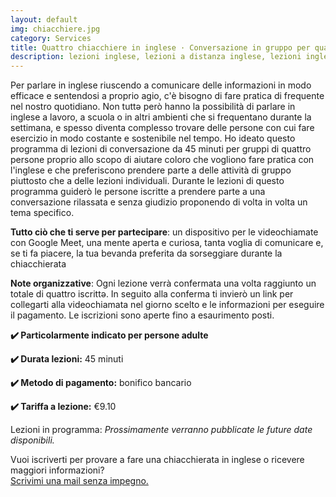 ```yaml
---
layout: default
img: chiacchiere.jpg
category: Services
title: Quattro chiacchiere in inglese · Conversazione in gruppo per quattro partecipanti in videochiamata 
description: lezioni inglese, lezioni a distanza inglese, lezioni inglese treviso, inglese conversazione, lezioni inglese online
---
```

<p>
Per parlare in inglese riuscendo a comunicare delle informazioni in modo efficace e sentendosi a proprio agio, c'è bisogno di fare pratica di frequente nel nostro quotidiano. Non tuttә però hanno la possibilità di parlare in inglese a lavoro, a scuola o in altri ambienti che si frequentano durante la settimana, e spesso diventa complesso trovare delle persone con cui fare esercizio in modo costante e sostenibile nel tempo. Ho ideato questo programma di lezioni di conversazione da 45 minuti per gruppi di quattro persone proprio allo scopo di aiutare coloro che vogliono fare pratica con l'inglese e che preferiscono prendere parte a delle attività di gruppo piuttosto che a delle lezioni individuali. Durante le lezioni di questo programma guiderò le persone iscritte a prendere parte a una conversazione rilassata e senza giudizio proponendo di volta in volta un tema specifico.
</p>
<p>
<strong>Tutto ciò che ti serve per partecipare</strong>: un dispositivo per le videochiamate con Google Meet, una mente aperta e curiosa, tanta voglia di comunicare e, se ti fa piacere, la tua bevanda preferita da sorseggiare durante la chiacchierata
</p>
<p>
<strong>Note organizzative</strong>: Ogni lezione verrà confermata una volta raggiunto un totale di quattro iscrittә. In seguito alla conferma ti invierò un link per collegarti alla videochiamata nel giorno scelto e le informazioni per eseguire il pagamento. Le iscrizioni sono aperte fino a esaurimento posti.
</p>
<p>
<strong>✔️ Particolarmente indicato per persone adulte</strong>
</p>
<p>
<strong>✔️ Durata lezioni:</strong> 45 minuti
</p>
<p>
<strong>✔️ Metodo di pagamento:</strong> bonifico bancario
</p>
<p>
<strong>✔️ Tariffa a lezione:</strong> €9.10
</p>
<p>
  Lezioni in programma: <em>Prossimamente verranno pubblicate le future date disponibili.</em>
</p>
<p>
Vuoi iscriverti per provare a fare una chiacchierata in inglese o ricevere maggiori informazioni?  
<br>
<a href="#contact">Scrivimi una mail senza impegno.</a>
</p>
